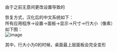 由于之前无意间更改设置导致的

恢复方式，汉化后的中文系统如下：  
所有应用程序->设置->面板->显示->尺寸->行大小（像素）  
如下图：  
![image](https://github.com/xuxuedong/yibudengtian-input-db/blob/master/000051_kali%E4%B8%8Bxfce%E6%A1%8C%E9%9D%A2%E6%9C%80%E4%B8%8A%E5%B1%82%E7%9A%84%E9%9D%A2%E6%9D%BF%E5%8F%98%E5%BD%A2/0.png)

其中，行大小为0的时候，桌面最上层面板会完全变形
